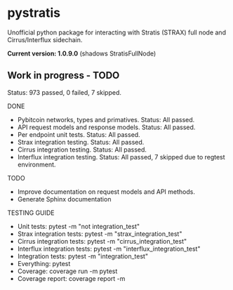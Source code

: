 # pystratis
Unofficial python package for interacting with Stratis (STRAX) full node and Cirrus/Interflux sidechain.

**Current version: 1.0.9.0** (shadows StratisFullNode)

## Work in progress - TODO
Status: 973 passed, 0 failed, 7 skipped.

DONE
- Pybitcoin networks, types and primatives. Status: All passed.
- API request models and response models. Status: All passed.
- Per endpoint unit tests. Status: All passed.
- Strax integration testing. Status: All passed.
- Cirrus integration testing. Status: All passed. 
- Interflux integration testing. Status: All passed, 7 skipped due to regtest environment. 

TODO
- Improve documentation on request models and API methods.
- Generate Sphinx documentation

TESTING GUIDE
- Unit tests: pytest -m "not integration_test"
- Strax integration tests: pytest -m "strax_integration_test"
- Cirrus integration tests: pytest -m "cirrus_integration_test"
- Interflux integration tests: pytest -m "interflux_integration_test"
- Integration tests: pytest -m "integration_test"  
- Everything: pytest
- Coverage: coverage run -m pytest
- Coverage report: coverage report -m
